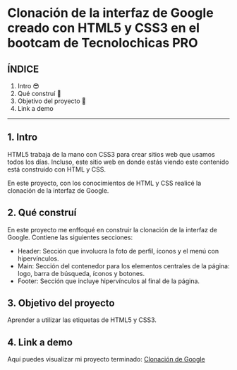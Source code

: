 # Clonación de la interfaz de Google creado con HTML5 y CSS3 en el bootcam de Tecnolochicas PRO


## ÍNDICE

1. Intro 😎
2. Qué construí 🫡
3. Objetivo del proyecto 🧐
4. Link a demo

****

## 1. Intro

HTML5 trabaja de la mano con CSS3 para crear sitios web que usamos todos los días. Incluso, este sitio web en donde estás viendo este contenido está construido con HTML y CSS.

En este proyecto, con los conocimientos de HTML y CSS realicé la clonación de la interfaz de Google.

## 2. Qué construí

En este proyecto me enffoqué en construir la clonación de la interfaz de Google. 
Contiene las siguientes secciones:

* Header: Sección que involucra la foto de perfil, íconos y el menú con hipervínculos.
* Main: Sección del contenedor para los elementos centrales de la página: logo, barra de búsqueda, íconos y botones.
* Footer: Sección que incluye hipervínculos al final de la página.

## 3. Objetivo del proyecto

Aprender a utilizar las etiquetas de HTML5 y CSS3.

## 4. Link a demo

Aquí puedes visualizar mi proyecto terminado: [Clonación de Google](#)

